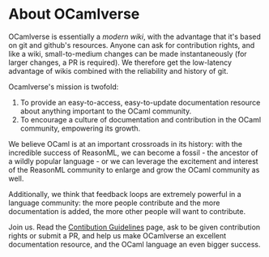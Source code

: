 # About OCamlverse

OCamlverse is essentially a *modern wiki*, with the advantage that it's based on git and github's resources. Anyone can ask for contribution rights, and like a wiki, small-to-medium changes can be made instantaneously (for larger changes, a PR is required). We therefore get the low-latency advantage of wikis combined with the reliability and history of git.

Ocamlverse's mission is twofold:

1. To provide an easy-to-access, easy-to-update documentation resource about anything important to the OCaml community.
2. To encourage a culture of documentation and contribution in the OCaml community, empowering its growth.

We believe OCaml is at an important crossroads in its history: with the incredible success of ReasonML, we can become a fossil - the ancestor of a wildly popular language - or we can leverage the excitement and interest of the ReasonML community to enlarge and grow the OCaml community as well.

Additionally, we think that feedback loops are extremely powerful in a language community: the more people contribute and the more documentation is added, the more other people will want to contribute.

Join us. Read the [Contibution Guidelines](contrib.md) page, ask to be given contribution rights or submit a PR, and help us make OCamlverse an excellent documentation resource, and the OCaml language an even bigger success.
